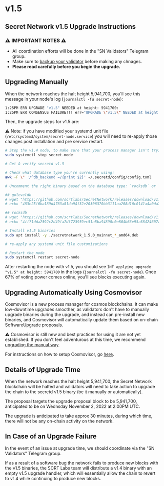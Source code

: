 # v1.5

## Secret Network v1.5 Upgrade Instructions <a href="#secret-network-v1-5-upgrade-instructions" id="secret-network-v1-5-upgrade-instructions"></a>

### ⚠️ IMPORTANT NOTES ⚠️ <a href="#important-notes" id="important-notes"></a>

* All coordination efforts will be done in the "SN Validators" Telegram group.
* Make sure to [backup your validator](../running-a-node-validator/maintaining-a-node-validator/validator-backup.md) before making any chnages.
* **Please read carefully before you begin the upgrade.**

## Upgrading Manually <a href="#upgrading-manually" id="upgrading-manually"></a>

When the network reaches the halt height 5,941,700, you'll see this message in your node's log (`journalctl -fu secret-node`):

```bash
1:25PM ERR UPGRADE "v1.5" NEEDED at height: 5941700:
1:25PM ERR CONSENSUS FAILURE!!! err="UPGRADE \"v1.5\" NEEDED at height: 5941700
```

Then, the upgrade steps for v1.5 are:

⚠️ Note: if you have modified your systemd unit file (`/etc/systemd/system/secret-node.service`) you will need to re-apply those changes post installation and pre service restart.

```bash
# Stop the v1.4 node, to make sure that your process manager isn't trying to restart it while you upgrade
sudo systemctl stop secret-node

# Get & verify secretd v1.5

# Check what database type you're currently using:
awk -F \" '/^db_backend =/{print $2}' ~/.secretd/config/config.toml

# Uncomment the right binary based on the database type: `rocksdb` or `goleveldb`

## goleveldb
# wget "https://github.com/scrtlabs/SecretNetwork/releases/download/v1.5.0/secretnetwork_1.5.0_mainnet_goleveldb_amd64.deb"
# echo "483e25f6ba189d4763a81da94f32e20306370bb3111aa208d16c0141a4a0da7d secretnetwork_1.5.0_mainnet_goleveldb_amd64.deb" | sha256sum --check

## rocksdb
# wget "https://github.com/scrtlabs/SecretNetwork/releases/download/v1.5.0/secretnetwork_1.5.0_mainnet_rocksdb_amd64.deb"
# echo "4ff71dda2592c2d49fa7df723959ec51a5ba94890c0e804b63e95a38424607ae secretnetwork_1.5.0_mainnet_rocksdb_amd64.deb" | sha256sum --check

# Install v1.5 binaries
sudo apt install -y ./secretnetwork_1.5.0_mainnet_*_amd64.deb

# re-apply any systemd unit file customizations

# Restart the node
sudo systemctl restart secret-node
```

After restarting the node with v1.5, you should see `INF applying upgrade "v1.5" at height: 5941700` in the logs (`journalctl -fu secret-node`). Once 67% of voting power comes online, you'll see blocks executing again.

## Upgrading Automatically Using Cosmovisor <a href="#upgrading-automatically-using-cosmovisor" id="upgrading-automatically-using-cosmovisor"></a>

Cosmovisor is a new process manager for cosmos blockchains. It can make low-downtime upgrades smoother, as validators don't have to manually upgrade binaries during the upgrade, and instead can pre-install new binaries, and Cosmovisor will automatically update them based on on-chain SoftwareUpgrade proposals.

⚠️ Cosmovisor is still new and best practices for using it are not yet established. If you don't feel adventurous at this time, we recommend [upgrading the manual way](v1.5.md#upgrading-manually).

For instructions on how to setup Cosmovisor, go [here](../../validators/migration/cosmovisor.md).

## Details of Upgrade Time <a href="#details-of-upgrade-time" id="details-of-upgrade-time"></a>

When the network reaches the halt height 5,941,700, the Secret Network blockchain will be halted and validators will need to take action to upgrade the chain to the secretd v1.5 binary (be it manually or automatically).

The proposal targets the upgrade proposal block to be 5,941,700, anticipated to be on Wednsday November 2, 2022 at 2:00PM UTC.

The upgrade is anticipated to take approx 30 minutes, during which time, there will not be any on-chain activity on the network.

## In Case of an Upgrade Failure <a href="#in-case-of-an-upgrade-failure" id="in-case-of-an-upgrade-failure"></a>

In the event of an issue at upgrade time, we should coordinate via the "SN Validators" Telegram group.

If as a result of a software bug the network fails to produce new blocks with the v1.5 binaries, the SCRT Labs team will distribute a v1.4 binary with an empty v1.5 upgrade handler, which will essentially allow the chain to revert to v1.4 while continuing to produce new blocks.
